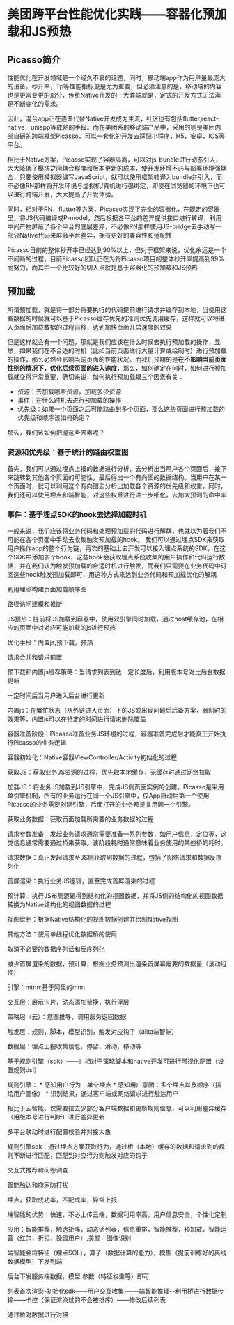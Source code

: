 # 美团跨平台性能优化实践——容器化预加载和JS预热

## Picasso简介

性能优化在开发领域是一个经久不衰的话题，同时，移动端app作为用户量最庞大的设备，秒开率，Tp等性能指标更是尤为重要，但必须注意的是，移动端的内容也是更常变更的部分，传统Native开发的一大弊端就是，定式的开发方式无法满足不断变化的需求。

因此，混合app正在逐渐代替Native开发成为主流，社区也有包括flutter,react-native，uniapp等成熟的手段。而在美团系的移动端产品中，采用的则是美团内部自研的跨端框架Picasso，可以一套化的开发去适配小程序，H5，安卓，IOS等平台。

相比于Native方案，Picasso实现了容器隔离，可以对js-bundle进行动态引入，大大降低了模块之间耦合程度和版本更新的成本，使开发环境不必与部署环境强耦合，只要使用模拟器编写JavaScript，就可以使用框架转译为bundle并引入，而不必像RN那样将开发环境与虚拟机/真机进行强绑定，即使在浏览器的环境下也可以进行跨端开发，大大提高了开发体验。

同时，相对于RN，flutter等方案，Picasso实现了完全的容器化，在既定的容器里，将JS代码编译成P-model，然后根据各平台的差异提供接口进行转译，利用中间产物屏蔽了各个平台的底层差异，不必像RN那样使用JS-bridge去手动写一部分Native代码来屏蔽平台差异，拥有更好的兼容性和适配性

Picasso目前的整体秒开率已经达到90%以上，但对于框架来说，优化永远是一个不间断的过程，目前Picasso团队正在为将Picasso项目的整体秒开率提高到99%而努力，而其中一个比较好的切入点就是基于容器化的预加载和JS预热

## 预加载

所谓预加载，就是将一部分将要执行的代码提前进行请求并缓存到本地，当使用这些数据的时候就可以基于Picasso缓存优先的准则优先调用缓存，这样就可以将进入页面后加载数据的过程前移，达到加快页面开启速度的效果

但是这样就会有一个问题，那就是我们应该在什么时候去执行预加载的操作，显然，如果我们在不合适的时机（比如当前页面进行大量计算或绘制时）进行预加载的操作，那么必然会影响当前页面的性能状况。而我们预期的是**在不影响当前页面性别的情况下，优化后续页面的进入速度**，那么，如何确定在何时，如何进行预加载就变得异常重要，确切来说，如何执行预加载跟三个因素有关：

* 资源：去加载哪些资源，加载多少资源
* 事件：在什么时机去进行预加载的操作
* 优先级：如果一个页面之后可能路由到多个页面，那么这些页面进行预加载的优先级和顺序该如何确定？

那么，我们该如何把握这些因素呢？

### 资源和优先级：基于统计的路由权重图

首先，我们可以通过埋点上报的数据进行分析，去分析出当用户各个页面后，接下来跳转到其他各个页面的可能性，最后得出一个有向图的数据结构。当用户在某一个页面时，就可以利用这个有向图去分析出加载各个资源的优先级和权重，同时，我们还可以使用埋点和端智能，对这些权重进行进一步细化，去加大预测的命中率

### 事件：基于埋点SDK的hook去选择加载时机

一般来说，我们应该将业务代码和处理预加载的代码进行解耦，也就以为着我们不可能在各个页面中手动去收集触发预加载的hook。 我们可以通过埋点SDK来获取用户操作app的整个行为链，再次的基础上去开发可以接入埋点系统的SDK，在这个SDK中添加多个hook，这些hook会获取埋点系统收集的用户操作和代码运行数据，并在我们认为触发预加载的合适时机进行触发，而我们只需要在业务代码中订阅这些hook触发预加载即可，用这种方式来达到业务代码和预加载优化的解耦

利用埋点构建页面加载顺序图

路径访问建模和推断

JS预热：提前将JS加载到容器中，使用双引擎同时加载，通过host缓存池，在相应的页面中对对应可能加载的js进行预热



优化手段：内置js,预下载，预热

请求合并和请求前置

预下载和内置js缓存策略：当请求列表到达一定长度后，利用版本号对比后台数据更新

一定时间后当用户进入后台进行更新

内置js：在繁忙状态（从外链进入页面）下的JS或出现问题后后备方案，弱网时的效果等，内置js可以在特定的时间进行请求删除覆盖


容器准备阶段：Picasso准备业务JS环境的过程，容器准备完成后才能真正开始执行Picasso的业务逻辑

容器初始化：Native容器ViewController/Activity初始化的过程

获取JS：获取业务JS资源的过程，优先取本地缓存，无缓存时通过网络拉取

加载JS：将业务JS加载到JS引擎中，完成JS侧页面实例的创建。Picasso是采用单引擎机制，所有的业务运行在同一个JS引擎中，仅App启动后第一个使用Picasso的业务需要创建引擎，后面打开的业务都是复用同一个引擎。

获取业务数据：获取页面加载所需要的业务数据的过程

请求参数准备：发起业务请求通常需要准备一系列参数，如用户信息，定位等，这类信息通常需要通过桥来获取。该阶段耗时通常意味着业务使用的某些桥的耗时。

请求数据：真正发起请求至JS侧获取到数据的过程，包括了网络请求和数据反序列化

首屏渲染：执行业务JS逻辑，直至完成首屏渲染的过程

预计算：执行JS布局逻辑得到结构化的视图数据，并将JS侧的结构化的视图数据转换为Native结构化的视图数据的过程

视图绘制：根据Native结构化的视图数据创建并绘制Native视图

其他方法：使用单线程优化数据桥的使用

取消不必要的数据序列话和反序列化

减少首屏渲染的数据，预计算，根据业务预测出渲染首屏幕需要的数据量（滚动组件）

引擎：mtnn:基于阿里的mnn

交互层：展示卡片，动态添加替换，执行浮层

策略层（云）：意图推导，调用服务返回数据

触发层：规则，脚本，模型识别，触发对应钩子（alita端智能）

数据层：埋点上报收集信息，停留，滑动，移动等

基于规则引擎（sdk）——》相对于策略脚本和native开发可进行可视化配置（设置规则dsl）

规则引擎：
    * 感知用户行为：单个埋点
    * 感知用户意图：多个埋点以及顺序（描绘用户画像）
    * 识别结果，通过客户端或网络请求进行触达用户

相比于云智能，仅需要拉去少部分客户端数据和更新规则信息，可以利用差异缓存（用版本号进行判断）进行差异更新

多平台联动时进行配置校验并对接大象

规则引擎sdk：通过埋点方案获取行为，通过桥（本地）缓存的数据和请求到的规则不断进行匹配，匹配到对应行为则触发对应的钩子

交互式推荐和问卷调查

智能触达和商家防打扰

埋点，获取成功率，匹配成率，异常上报

端智能的优势：快速，不必上传云端，数据利用率高，用户信息安全，个性化定制

应用：智能推荐，触达矩阵，动态话列表，信息重排，智能推荐，预加载，智能运营（红包，折扣，挽留用户）,美颜，图像识别

端智能会将特征（埋点SQL），算子（数据计算的能力），模型（提前训练好的离线数据模型）下发到端

后台下发服务端数据，模型 参数（特征权重等）即可

列表首次渲染-初始化sdk——用户交互收集-——端智能推理--利用桥进行数据传输——卡控（保证渲染过的不会被排序）——修改后续列表

通过桥对数据进行对接